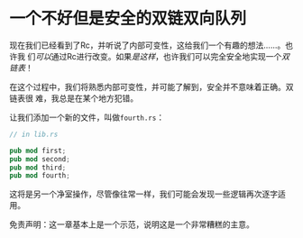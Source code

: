 # 一个不好但是安全的双链双向队列

现在我们已经看到了Rc，并听说了内部可变性，这给我们一个有趣的想法......。也许我
们*可以*通过Rc进行改变。如果*是这样*，也许我们可以完全安全地实现一个*双链表*！

在这个过程中，我们将熟悉内部可变性，并可能了解到，安全并不意味着正确。双链表很
难，我总是在某个地方犯错。

让我们添加一个新的文件，叫做`fourth.rs`：

```rust ,ignore
// in lib.rs

pub mod first;
pub mod second;
pub mod third;
pub mod fourth;
```

这将是另一个净室操作，尽管像往常一样，我们可能会发现一些逻辑再次逐字适用。

免责声明：这一章基本上是一个示范，说明这是一个非常糟糕的主意。
